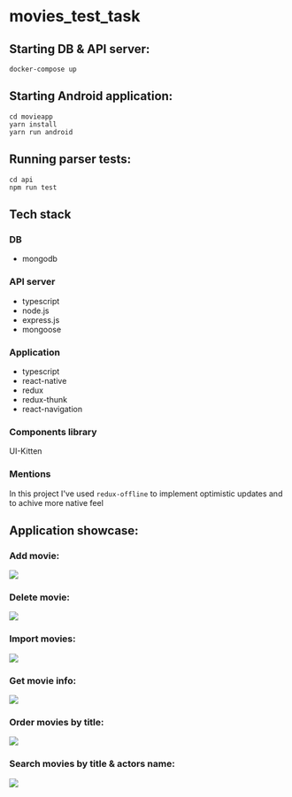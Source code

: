 # movies_test_task

## Starting DB & API server:

`docker-compose up`

## Starting Android application:

```
cd movieapp
yarn install
yarn run android
```

## Running parser tests:

```
cd api
npm run test
```

## Tech stack

### DB

 * mongodb

### API server

 * typescript
 * node.js
 * express.js
 * mongoose

 ### Application
 * typescript
 * react-native
 * redux
 * redux-thunk
 * react-navigation

### Components library
  UI-Kitten
### Mentions
  In this project I've used `redux-offline` to implement optimistic updates and to achive more native feel

## Application showcase:

### Add movie: 
![](docs/gifs/add%20movie.gif)

### Delete movie: 
![](docs/gifs/delete%20movie.gif)

### Import movies: 
![](docs/gifs/import%20movies.gif)

### Get movie info:
![](docs/gifs/movie%20info.gif)

### Order movies by title:
![](docs/gifs/orber%20by%20title.gif)

### Search movies by title & actors name:
![](docs/gifs/search.gif)
